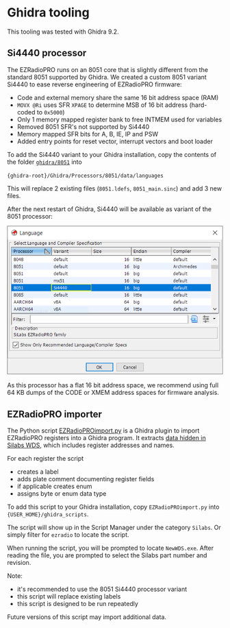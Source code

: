 # Ghidra tooling

This tooling was tested with Ghidra 9.2.

## Si4440 processor

The EZRadioPRO runs on an 8051 core that is slightly different from the standard 8051 supported by Ghidra. We created a custom 8051 variant Si4440 to ease reverse engineering of EZRadioPRO firmware:

- Code and external memory share the same 16 bit address space (RAM)
- `MOVX @Ri` uses SFR `XPAGE` to determine MSB of 16 bit address (hard-coded to `0x5000`)
- Only 1 memory mapped register bank to free INTMEM used for variables
- Removed 8051 SFR's not supported by Si4440
- Memory mapped SFR bits for A, B, IE, IP and PSW
- Added entry points for reset vector, interrupt vectors and boot loader

To add the Si4440 variant to your Ghidra installation, copy the contents of the folder [`ghidra/8051`](8051) into

`{ghidra-root}/Ghidra/Processors/8051/data/languages`

This will replace 2 existing files (`8051.ldefs`, `8051_main.sinc`) and add 3 new files. 

After the next restart of Ghidra, Si4440 will be available as variant of the 8051 processor:

![Ghidra dialog for selecting processor](../img/ghidra-8051-si4440.png)

As this processor has a flat 16 bit address space, we recommend using full 64 KB dumps of the CODE or XMEM address spaces for firmware analysis.

## EZRadioPRO importer

The Python script [EZRadioPROimport.py](EZRadioPROimport.py) is a Ghidra plugin to import EZRadioPRO registers into a Ghidra program. It extracts [data hidden in Silabs WDS](../docs/wds-xml-docs.md), which includes register addresses and names.

For each register the script
- creates a label
- adds plate comment documenting register fields
- if applicable creates enum 
- assigns byte or enum data type

To add this script to your Ghidra installation, copy `EZRadioPROimport.py` into `{USER_HOME}/ghidra_scripts`.

The script will show up in the Script Manager under the category `Silabs`. Or simply filter for `ezradio` to locate the script.

When running the script, you will be prompted to locate `NewWDS.exe`. After reading the file, you are prompted to select the Silabs part number and revision.

Note:
- it's recommended to use the 8051 Si4440 processor variant
- this script will replace existing labels
- this script is designed to be run repeatedly

Future versions of this script may import additional data. 
